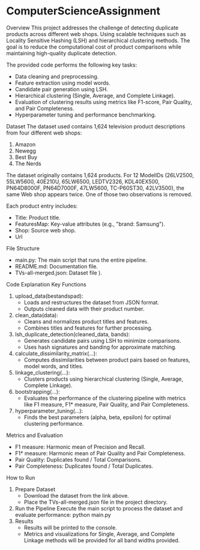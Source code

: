 # ComputerScienceAssignment

Overview
This project addresses the challenge of detecting duplicate products across different web shops. Using scalable techniques such as Locality Sensitive Hashing (LSH) and hierarchical clustering methods. The goal is to reduce the computational cost of product comparisons while maintaining high-quality duplicate detection.

The provided code performs the following key tasks:
* Data cleaning and preprocessing.
* Feature extraction using model words.
* Candidate pair generation using LSH.
* Hierarchical clustering (Single, Average, and Complete Linkage).
* Evaluation of clustering results using metrics like F1-score, Pair Quality, and Pair Completeness.
* Hyperparameter tuning and performance benchmarking.

Dataset
The dataset used contains 1,624 television product descriptions from four different web shops:
1. Amazon
2. Newegg
3. Best Buy
4. The Nerds

The dataset originally contains 1,624 products. For 12 ModelIDs (26LV2500, 55LW5600, 40E210U, 65LW6500, LEDTV2326, KDL40EX500, PN64D8000F, PN64D7000F, 47LW5600, TC-P60ST30, 42LV3500), the same Web shop appears twice. One of those two observations is removed.

Each product entry includes:
* Title: Product title.
* FeaturesMap: Key-value attributes (e.g., "brand: Samsung").
* Shop: Source web shop.
* Url

File Structure
* main.py: The main script that runs the entire pipeline.
* README.md: Documentation file.
* TVs-all-merged.json: Dataset file ).

Code Explanation
Key Functions
1. upload_data(bestandspad):
    * Loads and restructures the dataset from JSON format.
    * Outputs cleaned data with their product number.
2. clean_data(data):
    * Cleans and normalizes product titles and features.
    * Combines titles and features for further processing.
3. lsh_duplicate_detection(cleaned_data, bands):
    * Generates candidate pairs using LSH to minimize comparisons.
    * Uses hash signatures and banding for approximate matching.
4. calculate_dissimilarity_matrix(...):
    * Computes dissimilarities between product pairs based on features, model words, and titles.
5. linkage_clustering(...):
    * Clusters products using hierarchical clustering (Single, Average, Complete Linkage).
6. bootstrapping(...):
    * Evaluates the performance of the clustering pipeline with metrics like F1 measure, F1* measure, Pair Quality, and Pair Completeness.
7. hyperparameter_tuning(...):
    * Finds the best parameters (alpha, beta, epsilon) for optimal clustering performance.

Metrics and Evaluation
* F1 measure: Harmonic mean of Precision and Recall.
* F1* measure: Harmonic mean of Pair Quality and Pair Completeness.
* Pair Quality: Duplicates found / Total Comparisons.
* Pair Completeness: Duplicates found / Total Duplicates.

How to Run
1. Prepare Dataset
    * Download the dataset from the link above.
    * Place the TVs-all-merged.json file in the project directory.
2. Run the Pipeline Execute the main script to process the dataset and evaluate performance: python main.py
3. Results
    * Results will be printed to the console.
    * Metrics and visualizations for Single, Average, and Complete Linkage methods will be provided for all band widths provided.


